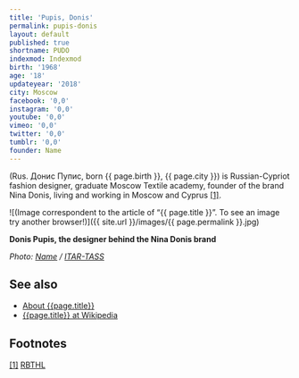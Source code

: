```yaml
---
title: 'Pupis, Donis'
permalink: pupis-donis
layout: default
published: true
shortname: PUDO
indexmod: Indexmod
birth: '1968'
age: '18'
updateyear: '2018'
city: Moscow
facebook: '0,0'
instagram: '0,0'
youtube: '0,0'
vimeo: '0,0'
twitter: '0,0'
tumblr: '0,0'
founder: Name
---
```


(Rus. Донис Пупис, born {{ page.birth }}, {{ page.city }}) is Russian-Cypriot fashion designer, graduate Moscow Textile academy, founder of the brand Nina Donis, living and working in Moscow and Cyprus <span id="a1">[\[1\]](#f1)</span>.

![(Image correspondent to the article of “{{ page.title }}”. To see an image try another browser!)]({{ site.url }}/images/{{ page.permalink }}.jpg)

**Donis Pupis, the designer behind the Nina Donis brand**

*Photo: [Name](index) / [ITAR-TASS](index)*

## See also

+ [About {{page.title}}](index)
+ [{{page.title}} at Wikipedia](index)

## Footnotes

[[1]](#a1) <span id="f1"></span> [RBTHL](https://www.rbth.com/articles/2012/04/12/russias_designers_revealed_their_collection_at_moscows_cycles_and_se_15312.html)